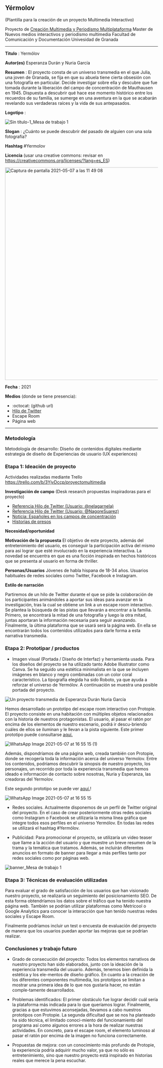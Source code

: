 ## Yérmolov 

(Plantilla para la creación de un proyecto Multimedia Interactivo)

Proyecto de [Creación Multimedia y Periodismo Multiplataforma](https://github.com/mgea/PeriodismoMultimedia)
Master de Nuevos medios interactivos y periodismo multimedia
Facultad de Comunicación y Documentación
Univesidad de Granada  

----

**Titulo** : Yermólov

**Autor(es)** Esperanza Durán y Nuria García

**Resumen** : El proyecto consta de un universo transmedia en el que Julia, una joven de Granada, se fija en que su abuela tiene cierta obsesión con una fotografía en particular. Decide investigar sobre ella y descubre que fue tomada durante la liberación del campo de concentración de Mauthausen en 1945. Dispuesta a descubrir qué hace ese momento histórico entre los recuerdos de su familia, se sumerge en una aventura en la que se acabarán revelando sus verdaderas raíces y la vida de sus antepasados.

**Logotipo** :  

![Sin título-1_Mesa de trabajo 1](https://user-images.githubusercontent.com/82604085/115734217-d12a7600-a389-11eb-9ca2-99b34b76f51d.png)

**Slogan** : ¿Cuánto se puede descubrir del pasado de alguien con una sola fotografía?

**Hashtag** #Yermolov 

**Licencia**    (usar una creative commons: revisar en https://creativecommons.org/licenses/?lang=es_ES) 

<img width="701" alt="Captura de pantalla 2021-05-07 a las 11 49 08" src="https://user-images.githubusercontent.com/82604085/117432155-55543000-af2a-11eb-81fe-d6a220145134.png">

**Fecha** : 2021

**Medios** (donde se tiene presencia): 


*  :octocat: (github url) 
* [Hilo de Twitter](https://twitter.com/juliagarme/status/1353044151890292736)
* Escape Room
* Página web



--- 

### Metodología

Metodología de desarrollo: Diseño de contenidos digitales mediante estrategia de diseño de Experiencias de usuario (UX experiences) 

### Etapa 1: Ideación de proyecto 

Actividades realizadas mediante Trello https://trello.com/b/3YjvDccp/proyectomultimedia

**Investigación de campo**   (Desk research propuestas inspiradoras para el proyecto) 


* [Referencia Hilo de Twitter (Usuario: @nelagarnela)](https://twitter.com/nelagarnela/status/1031480480401686528?s=08)
* [Referencia Hilo de Twitter (Usuario: @NagoreSuarez)](https://twitter.com/NagoreSuarez/status/1241039938642161666)
* [Noticia: Españoles en los campos de concentración](https://historia.nationalgeographic.com.es/a/9161-presos-espanoles-campos-concentracion-nazis_15328)
* [Historias de presos](https://www.amicalravensbruck.org/portfolio-items/fanjul-camin-olvido/)

**Necesidad/oportunidad** 

**Motivación de la propuesta** El objetivo de este proyecto, además del entretenimiento del usuario, es conseguir la participación activa del mismo para así lograr que esté involucrado en la experiencia interactiva. La novedad se encuentra en que es una ficción inspirada en hechos históricos que se presenta al usuario en forma de thriller.

**Personas/Usuarios**  Jóvenes de habla hispana de 18-34 años. Usuarios habituales de redes sociales como Twitter, Facebook e Instagram.

**Estilo de narración** 

Partiremos de un hilo de Twitter durante el que se pide la colaboración de los participantes animándoles a aportar sus ideas para avanzar en la investigación, tras la cual se obtiene un link a un escape room interactivo. Se plantea la búsqueda de las pistas que llevarán a encontrar a la familia. Primero, se encontrará la mitad de una fotografía y luego la otra mitad, juntas aportaran la información necesaria para seguir avanzando. Finalmente, la última plataforma que se usará será la página web. En ella se encontrarán todos los contenidos utilizados para darle forma a esta narrativa transmedia.


### Etapa 2: Prototipar / productos 


* Imagen visual (Portada / Diseño de Interfaz) y herramienta usada. Para los diseños del proyecto se ha utilizado tanto Adobe Illustrator como Canva. Se ha seguido una estética minimalista en la que se incluyen imágenes en blanco y negro combinadas con un color coral característico. La tipografía elegida ha sido Roboto, ya que ayuda a reforzar el universo de Yermólov. A continuación se muestra una posible portada del proyecto.


![Un proyecto transmedia de Esperanza Durán Nuria García](https://user-images.githubusercontent.com/82604085/117373509-a6810700-aecb-11eb-892b-fe4e9112be8b.jpg)


Hemos desarrollado un prototipo del escape room interactivo con Protopie. El proyecto consiste en una habitación con múltiples objetos relacionados con la historia de nuestros protagonistas. El usuario, al pasar el ratón por encima de los elementos de nuestro escenario, podrá ir descu-briendo cuáles de ellos se iluminan y le llevan a la pista siguiente.
Este primer prototipo puede consultarse [aquí.](https://cloud.protopie.io/pr/b76737c8)

![WhatsApp Image 2021-05-07 at 16 55 15 (1)](https://user-images.githubusercontent.com/82604085/117572495-6db37e80-b0d3-11eb-8d1a-9aef2a66015c.jpeg)

Además, dispondríamos de una página web, creada también con Protopie, donde se recogería toda la información acerca del universo Yermolov. Entre los contenidos, podríamos descubrir la sinopsis de nuestro proyecto, los personajes, un recorrido por toda la experiencia transmedia que hemos ideado e información de contacto sobre nosotras, Nuria y Esperanza, las creadoras del Yermolov. 

Este segundo prototipo se puede ver [aquí.](https://cloud.protopie.io/pr/b76737c8)!

![WhatsApp Image 2021-05-07 at 16 55 15](https://user-images.githubusercontent.com/82604085/117572551-b53a0a80-b0d3-11eb-9193-4044ec88c82f.jpeg)


* Redes sociales. Actualmente disponemos de un perfil de Twitter original del proyecto. En el caso de crear posteriormente otras redes sociales como Instagram o Facebook se utilizaría la misma línea gráfica que integre todos esos perfiles en el universo Yermólov. En todas las redes se utilizará 
el hashtag #Yermólov. 

* Publicidad: Para promocionar el proyecto, se utilizaría un video teaser que llame a la acción del usuario y que muestre un breve resumen de la trama y la temática que tratamos. Además, se incluirán diferentes anuncios en formato de banner para llegar a más perfiles tanto por redes sociales como por páginas web.

![banner_Mesa de trabajo 1](https://user-images.githubusercontent.com/82604085/117434841-736f5f80-af2d-11eb-94e8-9595b8bc419a.png)


### Etapa 3: Técnicas de evaluación utilizadas

Para evaluar el grado de satisfacción de los usuarios que han visionado nuestro proyecto, se realizaría un seguimiento del posicionamiento SEO. De esta forma obtendríamos los datos sobre el tráfico que ha tenido nuestra página web. También se podrían utilizar plataformas como Metricool o Google Analytics para conocer la interacción que han tenido nuestras redes sociales y Escape Room.

Finalmente podríamos incluir un test o encuesta de evaluación del proyecto de manera que los usuarios puedan aportar las mejoras que se podrían realizar.

### Conclusiones y trabajo futuro


* Grado de consecución del proyecto: Todos los elementos narrativos de nuestro proyecto han sido elaborados, junto con la ideación de la experiencia transmedia del usuario. Además, tenemos bien definida la estética y los ele-mentos de diseño gráfico. En cuanto a la creación de los diferentes componentes multimedia, los prototipos se limitan a mostrar una primera idea de lo que nos gustaría hacer, no están comple-tamente desarrollados.


* Problemas identificados: El primer obstáculo fue lograr decidir cuál sería la plataforma más indicada para lo que queríamos lograr. Finalmente, gracias a que estuvimos aconsejadas, llevamos a cabo nuestros prototipos con Protopie. La segunda dificultad que se nos ha planteado ha sido técnica, el limitado conoci-miento del funcionamiento del programa así como algunos errores a la hora de realizar nuestras actividades. En concreto, para el escape room, el elemento luminoso al pasar el ratón por encima de la imagen no funciona correctamente. 

* Propuestas de mejora: con un conocimiento más profundo de Protopie, la experiencia podría adquirir mucho valor, ya que no sólo es entretenimiento, sino que nuestro proyecto está inspirado en historias reales que merece la pena escuchar.













